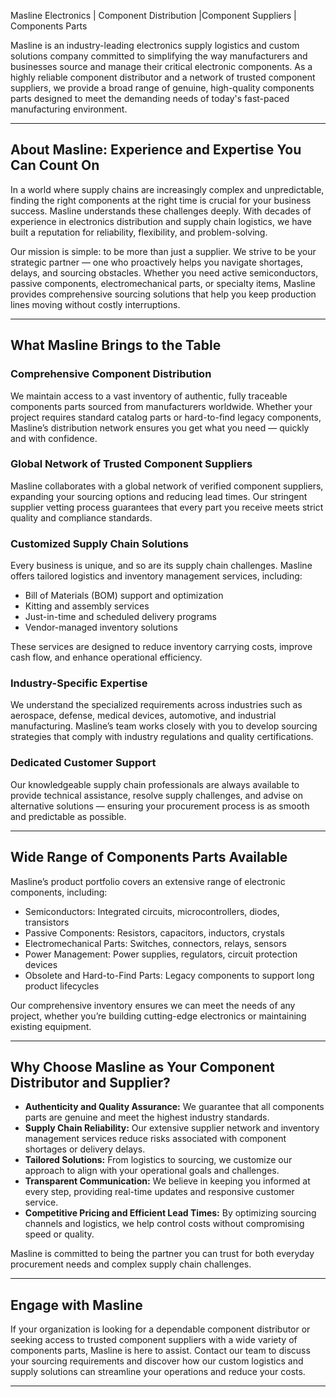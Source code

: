  Masline Electronics | Component Distribution |Component Suppliers | Components Parts

Masline is an industry-leading electronics supply logistics and custom solutions company committed to simplifying the way manufacturers and businesses source and manage their critical electronic components. As a highly reliable component distributor and a network of trusted component suppliers, we provide a broad range of genuine, high-quality components parts designed to meet the demanding needs of today's fast-paced manufacturing environment.

--------------------------------------------------------------------------------------------------------------------------------------------

## About Masline: Experience and Expertise You Can Count On

In a world where supply chains are increasingly complex and unpredictable, finding the right components at the right time is crucial for your business success. Masline understands these challenges deeply. With decades of experience in electronics distribution and supply chain logistics, we have built a reputation for reliability, flexibility, and problem-solving.

Our mission is simple: to be more than just a supplier. We strive to be your strategic partner — one who proactively helps you navigate shortages, delays, and sourcing obstacles. Whether you need active semiconductors, passive components, electromechanical parts, or specialty items, Masline provides comprehensive sourcing solutions that help you keep production lines moving without costly interruptions.

---

## What Masline Brings to the Table

### Comprehensive Component Distribution  
We maintain access to a vast inventory of authentic, fully traceable components parts sourced from manufacturers worldwide. Whether your project requires standard catalog parts or hard-to-find legacy components, Masline’s distribution network ensures you get what you need — quickly and with confidence.

### Global Network of Trusted Component Suppliers  
Masline collaborates with a global network of verified component suppliers, expanding your sourcing options and reducing lead times. Our stringent supplier vetting process guarantees that every part you receive meets strict quality and compliance standards.

### Customized Supply Chain Solutions  
Every business is unique, and so are its supply chain challenges. Masline offers tailored logistics and inventory management services, including:

- Bill of Materials (BOM) support and optimization  
- Kitting and assembly services  
- Just-in-time and scheduled delivery programs  
- Vendor-managed inventory solutions  

These services are designed to reduce inventory carrying costs, improve cash flow, and enhance operational efficiency.

### Industry-Specific Expertise  
We understand the specialized requirements across industries such as aerospace, defense, medical devices, automotive, and industrial manufacturing. Masline’s team works closely with you to develop sourcing strategies that comply with industry regulations and quality certifications.

### Dedicated Customer Support  
Our knowledgeable supply chain professionals are always available to provide technical assistance, resolve supply challenges, and advise on alternative solutions — ensuring your procurement process is as smooth and predictable as possible.

---------------------------------------------------------------------------------------------------------------------------------------------

## Wide Range of Components Parts Available

Masline’s product portfolio covers an extensive range of electronic components, including:

- Semiconductors: Integrated circuits, microcontrollers, diodes, transistors  
- Passive Components: Resistors, capacitors, inductors, crystals  
- Electromechanical Parts: Switches, connectors, relays, sensors  
- Power Management: Power supplies, regulators, circuit protection devices  
- Obsolete and Hard-to-Find Parts: Legacy components to support long product lifecycles  

Our comprehensive inventory ensures we can meet the needs of any project, whether you’re building cutting-edge electronics or maintaining existing equipment.

---

## Why Choose Masline as Your Component Distributor and Supplier?

- **Authenticity and Quality Assurance:** We guarantee that all components parts are genuine and meet the highest industry standards.  
- **Supply Chain Reliability:** Our extensive supplier network and inventory management services reduce risks associated with component shortages or delivery delays.  
- **Tailored Solutions:** From logistics to sourcing, we customize our approach to align with your operational goals and challenges.  
- **Transparent Communication:** We believe in keeping you informed at every step, providing real-time updates and responsive customer service.  
- **Competitive Pricing and Efficient Lead Times:** By optimizing sourcing channels and logistics, we help control costs without compromising speed or quality.  

Masline is committed to being the partner you can trust for both everyday procurement needs and complex supply chain challenges.

---

## Engage with Masline

If your organization is looking for a dependable component distributor or seeking access to trusted component suppliers with a wide variety of components parts, Masline is here to assist. Contact our team to discuss your sourcing requirements and discover how our custom logistics and supply solutions can streamline your operations and reduce your costs.

---




